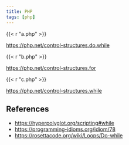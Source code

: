 ```yaml
---
title: PHP
tags: [php]
---
```


{{< r "a.php" >}}

<https://php.net/control-structures.do.while>

{{< r "b.php" >}}

<https://php.net/control-structures.for>

{{< r "c.php" >}}

<https://php.net/control-structures.while>

## References

- <https://hyperpolyglot.org/scripting#while>
- <https://programming-idioms.org/idiom/78>
- <https://rosettacode.org/wiki/Loops/Do-while>

